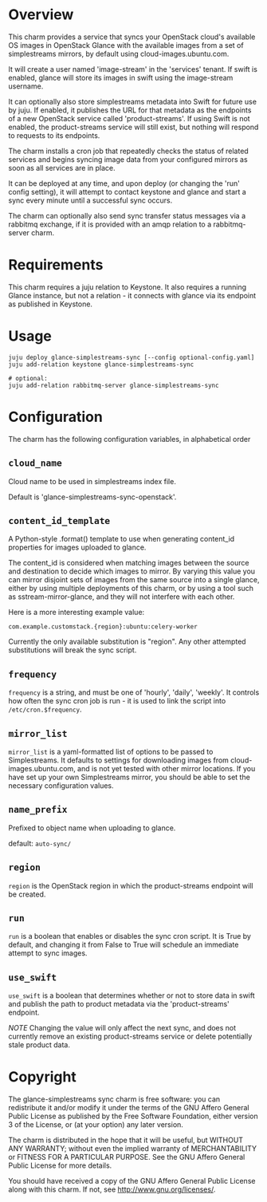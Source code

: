 # Overview

This charm provides a service that syncs your OpenStack cloud's
available OS images in OpenStack Glance with the available images from
a set of simplestreams mirrors, by default using
cloud-images.ubuntu.com.

It will create a user named 'image-stream' in the 'services' tenant.
If swift is enabled, glance will store its images in swift using the
image-stream username.

It can optionally also store simplestreams metadata into Swift for
future use by juju. If enabled, it publishes the URL for that metadata
as the endpoints of a new OpenStack service called 'product-streams'.
If using Swift is not enabled, the product-streams service will still
exist, but nothing will respond to requests to its endpoints.

The charm installs a cron job that repeatedly checks the
status of related services and begins syncing image data from your
configured mirrors as soon as all services are in place.

It can be deployed at any time, and upon deploy (or changing the 'run'
config setting), it will attempt to contact keystone and glance and
start a sync every minute until a successful sync occurs.

The charm can optionally also send sync transfer status messages via a
rabbitmq exchange, if it is provided with an amqp relation to a
rabbitmq-server charm.

# Requirements

This charm requires a juju relation to Keystone. It also requires a
running Glance instance, but not a relation - it connects with glance
via its endpoint as published in Keystone.

# Usage

    juju deploy glance-simplestreams-sync [--config optional-config.yaml]
    juju add-relation keystone glance-simplestreams-sync

    # optional:
    juju add-relation rabbitmq-server glance-simplestreams-sync

# Configuration

The charm has the following configuration variables, in alphabetical order

## `cloud_name`

Cloud name to be used in simplestreams index file.

Default is 'glance-simplestreams-sync-openstack'.

## `content_id_template`

A Python-style .format() template to use when generating
content_id properties for images uploaded to glance.

The content_id is considered when matching images between the
source and destination to decide which images to mirror.  By
varying this value you can mirror disjoint sets of images from
the same source into a single glance, either by using multiple
deployments of this charm, or by using a tool such as
sstream-mirror-glance, and they will not interfere with each
other.

Here is a more interesting example value:

    com.example.customstack.{region}:ubuntu:celery-worker

Currently the only available substitution is "region".  Any
other attempted substitutions will break the sync script.


## `frequency`

`frequency` is a string, and must be one of 'hourly', 'daily',
'weekly'.  It controls how often the sync cron job is run - it is used
to link the script into `/etc/cron.$frequency`.

## `mirror_list`

`mirror_list` is a yaml-formatted list of options to be passed to
Simplestreams. It defaults to settings for downloading images from
cloud-images.ubuntu.com, and is not yet tested with other mirror
locations. If you have set up your own Simplestreams mirror, you
should be able to set the necessary configuration values.

## `name_prefix`

Prefixed to object name when uploading to glance.

default: `auto-sync/`

## `region`

`region` is the OpenStack region in which the product-streams endpoint
will be created.

## `run`

`run` is a boolean that enables or disables the sync cron script.  It
is True by default, and changing it from False to True will schedule
an immediate attempt to sync images.

## `use_swift`

`use_swift` is a boolean that determines whether or not to store data
in swift and publish the path to product metadata via the
'product-streams' endpoint.

*NOTE* Changing the value will only affect the next sync, and does not
 currently remove an existing product-streams service or delete
 potentially stale product data.


# Copyright

The glance-simplestreams sync charm is free software: you can
redistribute it and/or modify it under the terms of the GNU Affero General
Public License as published by the Free Software Foundation, either
version 3 of the License, or (at your option) any later version.

The charm is distributed in the hope that it will be useful,
but WITHOUT ANY WARRANTY; without even the implied warranty of
MERCHANTABILITY or FITNESS FOR A PARTICULAR PURPOSE.  See the
GNU Affero General Public License for more details.

You should have received a copy of the GNU Affero General Public License
along with this charm.  If not, see <http://www.gnu.org/licenses/>.
